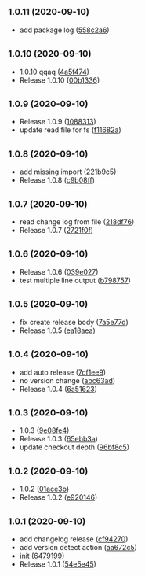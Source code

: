 ## <small>1.0.11 (2020-09-10)</small>

* add package log ([558c2a6](https://github.com/oscar60310/action-test/commit/558c2a6))



## <small>1.0.10 (2020-09-10)</small>

* 1.0.10 qqaq ([4a5f474](https://github.com/oscar60310/action-test/commit/4a5f474))
* Release 1.0.10 ([00b1336](https://github.com/oscar60310/action-test/commit/00b1336))



## <small>1.0.9 (2020-09-10)</small>

* Release 1.0.9 ([1088313](https://github.com/oscar60310/action-test/commit/1088313))
* update read file for fs ([f11682a](https://github.com/oscar60310/action-test/commit/f11682a))



## <small>1.0.8 (2020-09-10)</small>

* add missing import ([221b9c5](https://github.com/oscar60310/action-test/commit/221b9c5))
* Release 1.0.8 ([c9b08ff](https://github.com/oscar60310/action-test/commit/c9b08ff))



## <small>1.0.7 (2020-09-10)</small>

* read change log from file ([218df76](https://github.com/oscar60310/action-test/commit/218df76))
* Release 1.0.7 ([2721f0f](https://github.com/oscar60310/action-test/commit/2721f0f))



## <small>1.0.6 (2020-09-10)</small>

* Release 1.0.6 ([039e027](https://github.com/oscar60310/action-test/commit/039e027))
* test multiple line output ([b798757](https://github.com/oscar60310/action-test/commit/b798757))



## <small>1.0.5 (2020-09-10)</small>

* fix create release body ([7a5e77d](https://github.com/oscar60310/action-test/commit/7a5e77d))
* Release 1.0.5 ([ea18aea](https://github.com/oscar60310/action-test/commit/ea18aea))



## <small>1.0.4 (2020-09-10)</small>

* add auto release ([7cf1ee9](https://github.com/oscar60310/action-test/commit/7cf1ee9))
* no version change ([abc63ad](https://github.com/oscar60310/action-test/commit/abc63ad))
* Release 1.0.4 ([6a51623](https://github.com/oscar60310/action-test/commit/6a51623))



## <small>1.0.3 (2020-09-10)</small>

* 1.0.3 ([9e08fe4](https://github.com/oscar60310/action-test/commit/9e08fe4))
* Release 1.0.3 ([65ebb3a](https://github.com/oscar60310/action-test/commit/65ebb3a))
* update checkout depth ([96bf8c5](https://github.com/oscar60310/action-test/commit/96bf8c5))



## <small>1.0.2 (2020-09-10)</small>

* 1.0.2 ([01ace3b](https://github.com/oscar60310/action-test/commit/01ace3b))
* Release 1.0.2 ([e920146](https://github.com/oscar60310/action-test/commit/e920146))



## <small>1.0.1 (2020-09-10)</small>

* add changelog release ([cf94270](https://github.com/oscar60310/action-test/commit/cf94270))
* add version detect action ([aa672c5](https://github.com/oscar60310/action-test/commit/aa672c5))
* init ([6479199](https://github.com/oscar60310/action-test/commit/6479199))
* Release 1.0.1 ([54e5e45](https://github.com/oscar60310/action-test/commit/54e5e45))



